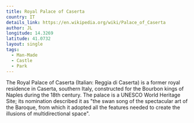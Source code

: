 ```yaml
---
title: Royal Palace of Caserta
country: IT
details_link: https://en.wikipedia.org/wiki/Palace_of_Caserta
author: JL
longitude: 14.3269
latitude: 41.0732
layout: single
tags:
  - Man-Made
  - Castle
  - Park
---
```

The Royal Palace of Caserta (Italian: Reggia di Caserta) is a former royal residence in Caserta, southern Italy, constructed for the Bourbon kings of Naples during the 18th century. The palace is a UNESCO World Heritage Site; its nomination described it as "the swan song of the spectacular art of the Baroque, from which it adopted all the features needed to create the illusions of multidirectional space".
